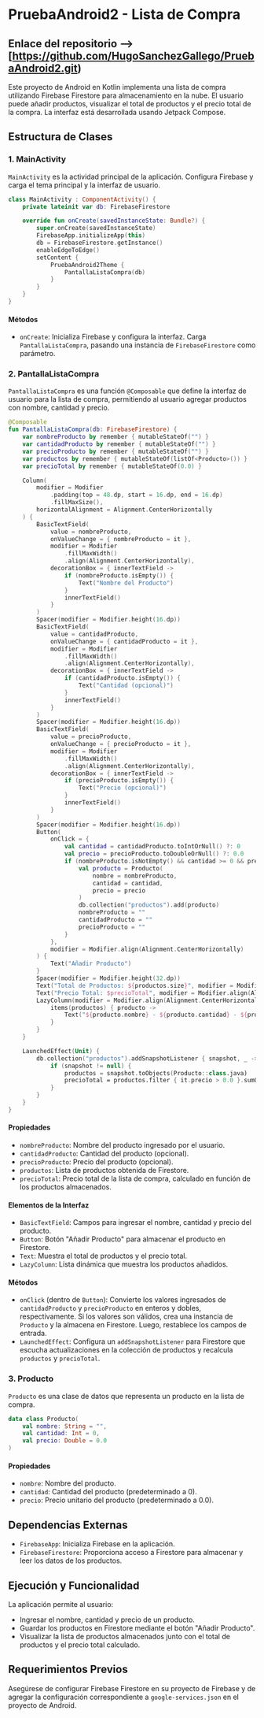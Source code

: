 # PruebaAndroid2 - Lista de Compra

## Enlace del repositorio --> [https://github.com/HugoSanchezGallego/PruebaAndroid2.git)

Este proyecto de Android en Kotlin implementa una lista de compra utilizando Firebase Firestore para almacenamiento en la nube. El usuario puede añadir productos, visualizar el total de productos y el precio total de la compra. La interfaz está desarrollada usando Jetpack Compose.

## Estructura de Clases

### 1. MainActivity

`MainActivity` es la actividad principal de la aplicación. Configura Firebase y carga el tema principal y la interfaz de usuario.

```kotlin
class MainActivity : ComponentActivity() {
    private lateinit var db: FirebaseFirestore

    override fun onCreate(savedInstanceState: Bundle?) {
        super.onCreate(savedInstanceState)
        FirebaseApp.initializeApp(this)
        db = FirebaseFirestore.getInstance()
        enableEdgeToEdge()
        setContent {
            PruebaAndroid2Theme {
                PantallaListaCompra(db)
            }
        }
    }
}
```

#### Métodos

- `onCreate`: Inicializa Firebase y configura la interfaz. Carga `PantallaListaCompra`, pasando una instancia de `FirebaseFirestore` como parámetro.

### 2. PantallaListaCompra

`PantallaListaCompra` es una función `@Composable` que define la interfaz de usuario para la lista de compra, permitiendo al usuario agregar productos con nombre, cantidad y precio.

```kotlin
@Composable
fun PantallaListaCompra(db: FirebaseFirestore) {
    var nombreProducto by remember { mutableStateOf("") }
    var cantidadProducto by remember { mutableStateOf("") }
    var precioProducto by remember { mutableStateOf("") }
    var productos by remember { mutableStateOf(listOf<Producto>()) }
    var precioTotal by remember { mutableStateOf(0.0) }

    Column(
        modifier = Modifier
            .padding(top = 48.dp, start = 16.dp, end = 16.dp)
            .fillMaxSize(),
        horizontalAlignment = Alignment.CenterHorizontally
    ) {
        BasicTextField(
            value = nombreProducto,
            onValueChange = { nombreProducto = it },
            modifier = Modifier
                .fillMaxWidth()
                .align(Alignment.CenterHorizontally),
            decorationBox = { innerTextField ->
                if (nombreProducto.isEmpty()) {
                    Text("Nombre del Producto")
                }
                innerTextField()
            }
        )
        Spacer(modifier = Modifier.height(16.dp))
        BasicTextField(
            value = cantidadProducto,
            onValueChange = { cantidadProducto = it },
            modifier = Modifier
                .fillMaxWidth()
                .align(Alignment.CenterHorizontally),
            decorationBox = { innerTextField ->
                if (cantidadProducto.isEmpty()) {
                    Text("Cantidad (opcional)")
                }
                innerTextField()
            }
        )
        Spacer(modifier = Modifier.height(16.dp))
        BasicTextField(
            value = precioProducto,
            onValueChange = { precioProducto = it },
            modifier = Modifier
                .fillMaxWidth()
                .align(Alignment.CenterHorizontally),
            decorationBox = { innerTextField ->
                if (precioProducto.isEmpty()) {
                    Text("Precio (opcional)")
                }
                innerTextField()
            }
        )
        Spacer(modifier = Modifier.height(16.dp))
        Button(
            onClick = {
                val cantidad = cantidadProducto.toIntOrNull() ?: 0
                val precio = precioProducto.toDoubleOrNull() ?: 0.0
                if (nombreProducto.isNotEmpty() && cantidad >= 0 && precio >= 0.0) {
                    val producto = Producto(
                        nombre = nombreProducto,
                        cantidad = cantidad,
                        precio = precio
                    )
                    db.collection("productos").add(producto)
                    nombreProducto = ""
                    cantidadProducto = ""
                    precioProducto = ""
                }
            },
            modifier = Modifier.align(Alignment.CenterHorizontally)
        ) {
            Text("Añadir Producto")
        }
        Spacer(modifier = Modifier.height(32.dp))
        Text("Total de Productos: ${productos.size}", modifier = Modifier.align(Alignment.CenterHorizontally))
        Text("Precio Total: $precioTotal", modifier = Modifier.align(Alignment.CenterHorizontally))
        LazyColumn(modifier = Modifier.align(Alignment.CenterHorizontally)) {
            items(productos) { producto ->
                Text("${producto.nombre} - ${producto.cantidad} - ${producto.precio}")
            }
        }
    }

    LaunchedEffect(Unit) {
        db.collection("productos").addSnapshotListener { snapshot, _ ->
            if (snapshot != null) {
                productos = snapshot.toObjects(Producto::class.java)
                precioTotal = productos.filter { it.precio > 0.0 }.sumOf { it.precio * it.cantidad }
            }
        }
    }
}
```

#### Propiedades

- `nombreProducto`: Nombre del producto ingresado por el usuario.
- `cantidadProducto`: Cantidad del producto (opcional).
- `precioProducto`: Precio del producto (opcional).
- `productos`: Lista de productos obtenida de Firestore.
- `precioTotal`: Precio total de la lista de compra, calculado en función de los productos almacenados.

#### Elementos de la Interfaz

- `BasicTextField`: Campos para ingresar el nombre, cantidad y precio del producto.
- `Button`: Botón "Añadir Producto" para almacenar el producto en Firestore.
- `Text`: Muestra el total de productos y el precio total.
- `LazyColumn`: Lista dinámica que muestra los productos añadidos.

#### Métodos

- `onClick` (dentro de `Button`): Convierte los valores ingresados de `cantidadProducto` y `precioProducto` en enteros y dobles, respectivamente. Si los valores son válidos, crea una instancia de `Producto` y la almacena en Firestore. Luego, restablece los campos de entrada.
- `LaunchedEffect`: Configura un `addSnapshotListener` para Firestore que escucha actualizaciones en la colección de productos y recalcula `productos` y `precioTotal`.

### 3. Producto

`Producto` es una clase de datos que representa un producto en la lista de compra.

```kotlin
data class Producto(
    val nombre: String = "",
    val cantidad: Int = 0,
    val precio: Double = 0.0
)
```

#### Propiedades

- `nombre`: Nombre del producto.
- `cantidad`: Cantidad del producto (predeterminado a 0).
- `precio`: Precio unitario del producto (predeterminado a 0.0).

## Dependencias Externas

- `FirebaseApp`: Inicializa Firebase en la aplicación.
- `FirebaseFirestore`: Proporciona acceso a Firestore para almacenar y leer los datos de los productos.

## Ejecución y Funcionalidad

La aplicación permite al usuario:

- Ingresar el nombre, cantidad y precio de un producto.
- Guardar los productos en Firestore mediante el botón "Añadir Producto".
- Visualizar la lista de productos almacenados junto con el total de productos y el precio total calculado.

## Requerimientos Previos

Asegúrese de configurar Firebase Firestore en su proyecto de Firebase y de agregar la configuración correspondiente a `google-services.json` en el proyecto de Android.
